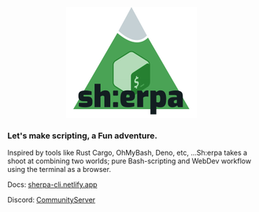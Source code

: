 <p align="center">
    <img src="sherpa.png" alt="Sh:erpa Logo"/>
</p>

### Let's make scripting, a Fun adventure.

Inspired by tools like Rust Cargo, OhMyBash, Deno, etc, ...Sh:erpa takes a shoot at combining two worlds; pure Bash-scripting and WebDev workflow using the terminal as a browser.

Docs: [sherpa-cli.netlify.app](https://sherpa-cli.netlify.app)

Discord: [CommunityServer](https://discord.gg/66bQJ6cuXG)
